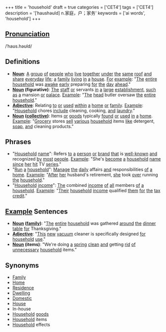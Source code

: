 +++
title = 'household'
draft = true
categories = ['CET4']
tags = ['CET4']
description = '[ˈhaushəuld] n.家庭，户；家务'
keywords = ['ai words', 'household']
+++

## [Pronunciation](/post/pronunciation/)
/ˈhaʊs.həʊld/

## Definitions
- **[Noun](/post/noun/)**: [A](/post/a/) [group](/post/group/) [of](/post/of/) [people](/post/people/) [who](/post/who/) [live](/post/live/) [together](/post/together/) [under](/post/under/) [the](/post/the/) [same](/post/same/) [roof](/post/roof/) [and](/post/and/) [share](/post/share/) [everyday](/post/everyday/) [life](/post/life/); [a](/post/a/) [family](/post/family/) [living](/post/living/) [in](/post/in/) [a](/post/a/) [house](/post/house/). [For](/post/for/) [example](/post/example/): "[The](/post/the/) [entire](/post/entire/) [household](/post/household/) was [awake](/post/awake/) [early](/post/early/) preparing [for](/post/for/) [the](/post/the/) [day](/post/day/) [ahead](/post/ahead/)."
- **[Noun](/post/noun/) (figurative)**: [The](/post/the/) [staff](/post/staff/) [or](/post/or/) servants [in](/post/in/) [a](/post/a/) [large](/post/large/) [establishment](/post/establishment/), [such](/post/such/) [as](/post/as/) [a](/post/a/) mansion [or](/post/or/) [palace](/post/palace/). [Example](/post/example/): "[The](/post/the/) [head](/post/head/) butler oversaw [the](/post/the/) [entire](/post/entire/) [household](/post/household/)."
- **[Adjective](/post/adjective/)**: Relating [to](/post/to/) [or](/post/or/) [used](/post/used/) [within](/post/within/) [a](/post/a/) [home](/post/home/) [or](/post/or/) [family](/post/family/). [Example](/post/example/): "[Household](/post/household/) chores [include](/post/include/) cleaning, cooking, [and](/post/and/) [laundry](/post/laundry/)."
- **[Noun](/post/noun/) ([collective](/post/collective/))**: Items [or](/post/or/) [goods](/post/goods/) typically [found](/post/found/) [or](/post/or/) [used](/post/used/) [in](/post/in/) [a](/post/a/) [home](/post/home/). [Example](/post/example/): "[Grocery](/post/grocery/) stores [sell](/post/sell/) [various](/post/various/) [household](/post/household/) items [like](/post/like/) detergent, [soap](/post/soap/), [and](/post/and/) cleaning products."

## Phrases
- "[Household](/post/household/) [name](/post/name/)": Refers [to](/post/to/) [a](/post/a/) [person](/post/person/) [or](/post/or/) [brand](/post/brand/) [that](/post/that/) is [well-known](/post/well-known/) [and](/post/and/) recognized [by](/post/by/) [most](/post/most/) [people](/post/people/). [Example](/post/example/): "She's [become](/post/become/) [a](/post/a/) [household](/post/household/) [name](/post/name/) [since](/post/since/) [her](/post/her/) [hit](/post/hit/) TV [series](/post/series/)."
- "[Run](/post/run/) [a](/post/a/) [household](/post/household/)": [Manage](/post/manage/) [the](/post/the/) [daily](/post/daily/) affairs [and](/post/and/) responsibilities [of](/post/of/) [a](/post/a/) [home](/post/home/). [Example](/post/example/): "[After](/post/after/) [her](/post/her/) husband's retirement, [she](/post/she/) took [over](/post/over/) running [the](/post/the/) [household](/post/household/)."
- "[Household](/post/household/) [income](/post/income/)": [The](/post/the/) combined [income](/post/income/) [of](/post/of/) [all](/post/all/) members [of](/post/of/) [a](/post/a/) [household](/post/household/). [Example](/post/example/): "[Their](/post/their/) [household](/post/household/) [income](/post/income/) qualified [them](/post/them/) [for](/post/for/) [the](/post/the/) [tax](/post/tax/) [credit](/post/credit/)."

## [Example](/post/example/) Sentences
- **[Noun](/post/noun/) ([family](/post/family/))**: "[The](/post/the/) [entire](/post/entire/) [household](/post/household/) was gathered [around](/post/around/) [the](/post/the/) [dinner](/post/dinner/) [table](/post/table/) [for](/post/for/) Thanksgiving."
- **[Adjective](/post/adjective/)**: "[This](/post/this/) [new](/post/new/) [vacuum](/post/vacuum/) cleaner is specifically designed [for](/post/for/) [household](/post/household/) [use](/post/use/)."
- **[Noun](/post/noun/) (items)**: "We're doing [a](/post/a/) [spring](/post/spring/) [clean](/post/clean/) [and](/post/and/) getting [rid](/post/rid/) [of](/post/of/) [unnecessary](/post/unnecessary/) [household](/post/household/) items."

## Synonyms
- [Family](/post/family/)
- [Home](/post/home/)
- [Residence](/post/residence/)
- [Dwelling](/post/dwelling/)
- [Domestic](/post/domestic/)
- [House](/post/house/)
- In-house
- [Household](/post/household/) [goods](/post/goods/)
- [Household](/post/household/) items
- [Household](/post/household/) effects
